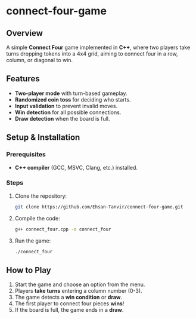 # connect-four-game

## Overview  
A simple **Connect Four** game implemented in **C++**, where two players take turns dropping tokens into a 4x4 grid, aiming to connect four in a row, column, or diagonal to win.

## Features  
- **Two-player mode** with turn-based gameplay.
- **Randomized coin toss** for deciding who starts.
- **Input validation** to prevent invalid moves.
- **Win detection** for all possible connections.
- **Draw detection** when the board is full.

## Setup & Installation  
### Prerequisites  
- **C++ compiler** (GCC, MSVC, Clang, etc.) installed.

### Steps  
1. Clone the repository:
   ```sh
   git clone https://github.com/Ehsan-Tanvir/connect-four-game.git
   ```
2. Compile the code:
   ```sh
   g++ connect_four.cpp -o connect_four
   ```
3. Run the game:
   ```sh
   ./connect_four
   ```

## How to Play  
1. Start the game and choose an option from the menu.
2. Players **take turns** entering a column number (0-3).
3. The game detects a **win condition** or **draw**.
4. The first player to connect four pieces **wins**!
5. If the board is full, the game ends in a **draw**.
